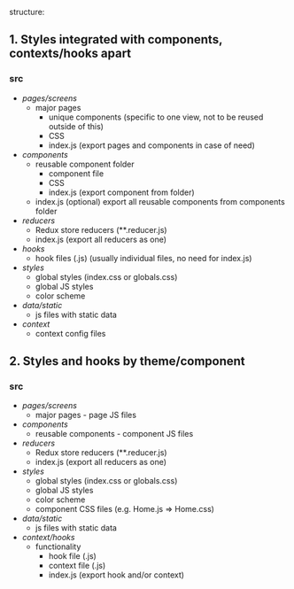 structure:

## 1. Styles integrated with components, contexts/hooks apart
###   src
  - _pages/screens_
      - major pages
        - unique components (specific to one view, not to be reused outside of this)
        - CSS
        - index.js (export pages and components in case of need)
  - _components_ 
      - reusable component folder
        - component file
        - CSS
        - index.js (export component from folder)
      - index.js (optional) export all reusable components from components folder
  - _reducers_
      - Redux store reducers (**.reducer.js)
      - index.js (export all reducers as one)
  - _hooks_
      - hook files (.js) (usually individual files, no need for index.js)
  - _styles_
      - global styles (index.css or globals.css)
      - global JS styles
      - color scheme
  - _data/static_
      - js files with static data
  - _context_
      - context config files

## 2. Styles and hooks by theme/component
###   src
  - _pages/screens_
      - major pages - page JS files
  - _components_
      - reusable components - component JS files
  - _reducers_
      - Redux store reducers (**.reducer.js)
      - index.js (export all reducers as one)
  - _styles_
      - global styles (index.css or globals.css)
      - global JS styles
      - color scheme
      - component CSS files (e.g. Home.js => Home.css)
  - _data/static_
      - js files with static data
  - _context/hooks_
      - functionality
        - hook file (.js)
        - context file (.js)
        - index.js (export hook and/or context)